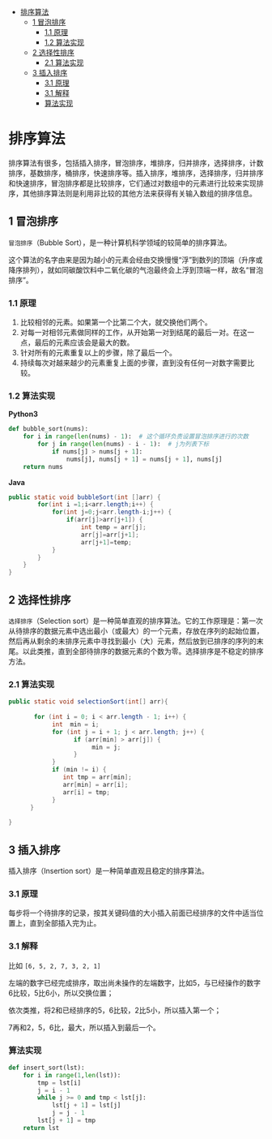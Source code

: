 - [排序算法](#%e6%8e%92%e5%ba%8f%e7%ae%97%e6%b3%95)
  - [1 冒泡排序](#1-%e5%86%92%e6%b3%a1%e6%8e%92%e5%ba%8f)
    - [1.1 原理](#11-%e5%8e%9f%e7%90%86)
    - [1.2 算法实现](#12-%e7%ae%97%e6%b3%95%e5%ae%9e%e7%8e%b0)
  - [2 选择性排序](#2-%e9%80%89%e6%8b%a9%e6%80%a7%e6%8e%92%e5%ba%8f)
    - [2.1 算法实现](#21-%e7%ae%97%e6%b3%95%e5%ae%9e%e7%8e%b0)
  - [3 插入排序](#3-%e6%8f%92%e5%85%a5%e6%8e%92%e5%ba%8f)
    - [3.1 原理](#31-%e5%8e%9f%e7%90%86)
    - [3.1 解释](#31-%e8%a7%a3%e9%87%8a)
    - [算法实现](#%e7%ae%97%e6%b3%95%e5%ae%9e%e7%8e%b0)

# 排序算法

排序算法有很多，包括插入排序，冒泡排序，堆排序，归并排序，选择排序，计数排序，基数排序，桶排序，快速排序等。插入排序，堆排序，选择排序，归并排序和快速排序，冒泡排序都是比较排序，它们通过对数组中的元素进行比较来实现排序，其他排序算法则是利用非比较的其他方法来获得有关输入数组的排序信息。

## 1 冒泡排序

`冒泡排序`（Bubble Sort），是一种计算机科学领域的较简单的排序算法。

这个算法的名字由来是因为越小的元素会经由交换慢慢“浮”到数列的顶端（升序或降序排列），就如同碳酸饮料中二氧化碳的气泡最终会上浮到顶端一样，故名“冒泡排序”。

### 1.1 原理

1. 比较相邻的元素。如果第一个比第二个大，就交换他们两个。
2. 对每一对相邻元素做同样的工作，从开始第一对到结尾的最后一对。在这一点，最后的元素应该会是最大的数。 
3. 针对所有的元素重复以上的步骤，除了最后一个。 
4. 持续每次对越来越少的元素重复上面的步骤，直到没有任何一对数字需要比较。 

### 1.2 算法实现

**Python3**

```python
def bubble_sort(nums):
    for i in range(len(nums) - 1):  # 这个循环负责设置冒泡排序进行的次数
        for j in range(len(nums) - i - 1):  # j为列表下标
            if nums[j] > nums[j + 1]:
                nums[j], nums[j + 1] = nums[j + 1], nums[j]
    return nums
```

**Java**

```java
public static void bubbleSort(int []arr) {
        for(int i =1;i<arr.length;i++) { 
            for(int j=0;j<arr.length-i;j++) {
                if(arr[j]>arr[j+1]) {
                    int temp = arr[j];
                    arr[j]=arr[j+1];
                    arr[j+1]=temp;
            }
        }
    }
}
```

## 2 选择性排序

`选择排序`（Selection sort）是一种简单直观的排序算法。它的工作原理是：第一次从待排序的数据元素中选出最小（或最大）的一个元素，存放在序列的起始位置，然后再从剩余的未排序元素中寻找到最小（大）元素，然后放到已排序的序列的末尾。以此类推，直到全部待排序的数据元素的个数为零。选择排序是不稳定的排序方法。

### 2.1 算法实现

```java
public static void selectionSort(int[] arr){
        
       for (int i = 0; i < arr.length - 1; i++) {    
            int  min = i;
            for (int j = i + 1; j < arr.length; j++) {
                  if (arr[min] > arr[j]) {
                       min = j;
                  }
            }
            if (min != i) {
               int tmp = arr[min];
               arr[min] = arr[i];
               arr[i] = tmp;
            }             
      }
 
}
```

## 3 插入排序

插入排序（Insertion sort）是一种简单直观且稳定的排序算法。


### 3.1 原理

每步将一个待排序的记录，按其关键码值的大小插入前面已经排序的文件中适当位置上，直到全部插入完为止。

### 3.1 解释

比如 `[6, 5, 2, 7, 3, 2, 1]`

左端的数字已经完成排序，取出尚未操作的左端数字，比如5，与已经操作的数字6比较，5比6小，所以交换位置；

依次类推，将2和已经排序的5，6比较，2比5小，所以插入第一个；

7再和2，5，6比，最大，所以插入到最后一个。

### 算法实现

```python
def insert_sort(lst):
    for i in range(1,len(lst)):
        tmp = lst[i]
        j = i - 1
        while j >= 0 and tmp < lst[j]:
            lst[j + 1] = lst[j]
            j = j - 1
        lst[j + 1] = tmp
    return lst
```

